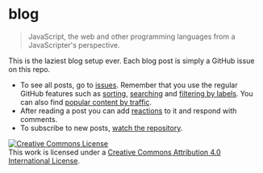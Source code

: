 # blog

> JavaScript, the web and other programming languages from a JavaScripter's perspective.

This is the laziest blog setup ever. Each blog post is simply a GitHub issue on this repo.

- To see all posts, go to [issues]. Remember that you use the regular GitHub features such as [sorting], [searching] and [filtering by labels]. You can also find [popular content by traffic][traffic].
- After reading a post you can add [reactions] to it and respond with comments.
- To subscribe to new posts, [watch the repository][watching].

<a rel="license" href="http://creativecommons.org/licenses/by/4.0/"><img alt="Creative Commons License" style="border-width:0" src="https://i.creativecommons.org/l/by/4.0/88x31.png" /></a><br />This work is licensed under a <a rel="license" href="http://creativecommons.org/licenses/by/4.0/">Creative Commons Attribution 4.0 International License</a>.

[filtering by labels]: https://help.github.com/articles/filtering-issues-and-pull-requests-by-labels/
[issues]: https://github.com/lydell/blog/issues/created_by/lydell
[reactions]: https://github.com/blog/2119-add-reactions-to-pull-requests-issues-and-comments
[searching]: https://help.github.com/articles/searching-issues-and-pull-requests/
[sorting]: https://help.github.com/articles/sorting-issues-and-pull-requests/
[traffic]: https://github.com/lydell/blog/graphs/traffic
[watching]: https://help.github.com/articles/watching-repositories/
